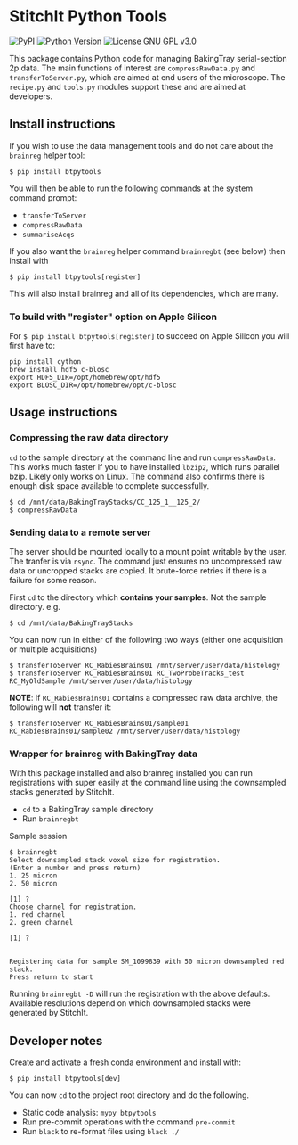 # StitchIt Python Tools

[![PyPI](https://img.shields.io/pypi/v/btpytools.svg?color=green)](https://pypi.org/project/btpytools)
[![Python Version](https://img.shields.io/pypi/pyversions/btpytools.svg?color=green)](https://python.org)
[![License GNU GPL v3.0](https://img.shields.io/pypi/l/btpytools.svg?color=green)](https://github.com/SainsburyWellcomeCentre/btpytools/raw/main/LICENSE)


This package contains Python code for managing BakingTray serial-section 2p data.
The main functions of interest are `compressRawData.py` and `transferToServer.py`, which are aimed at end users of the microscope. 
The `recipe.py` and `tools.py` modules support these and are aimed at developers. 



## Install instructions
If you wish to use the data management tools and do not care about the `brainreg` helper tool:
```
$ pip install btpytools

```

You will then be able to run the following commands at the system command prompt:


* `transferToServer`
* `compressRawData`
* `summariseAcqs`

If you also want the `brainreg` helper command `brainregbt` (see below) then install with 
```
$ pip install btpytools[register]

```
This will also install brainreg and all of its dependencies, which are many. 

### To build with "register" option on Apple Silicon
For `$ pip install btpytools[register]` to succeed on Apple Silicon you will first have to:

```
pip install cython
brew install hdf5 c-blosc
export HDF5_DIR=/opt/homebrew/opt/hdf5 
export BLOSC_DIR=/opt/homebrew/opt/c-blosc
```


## Usage instructions

### Compressing the raw data directory
`cd` to the sample directory at the command line and run `compressRawData`. This works much faster
if you to have installed `lbzip2`, which runs parallel bzip. Likely only works on Linux. The
command also confirms there is enough disk space available to complete successfully.

```
$ cd /mnt/data/BakingTrayStacks/CC_125_1__125_2/ 
$ compressRawData  
```

### Sending data to a remote server
The server should be mounted locally to a mount point writable by the user. The tranfer is via `rsync`. The command just ensures no uncompressed raw data or uncropped stacks are copied. It brute-force retries if there is a failure for some reason. 

First `cd` to the directory which **contains your samples**. Not the sample directory. e.g.
```
$ cd /mnt/data/BakingTrayStacks
```

You can now run in either of the following two ways (either one acquisition or multiple acquisitions)
```
$ transferToServer RC_RabiesBrains01 /mnt/server/user/data/histology
$ transferToServer RC_RabiesBrains01 RC_TwoProbeTracks_test RC_MyOldSample /mnt/server/user/data/histology
```

**NOTE**: If `RC_RabiesBrains01`  contains a compressed raw data archive, the following will **not** transfer it:
```
$ transferToServer RC_RabiesBrains01/sample01 RC_RabiesBrains01/sample02 /mnt/server/user/data/histology
```


### Wrapper for brainreg with BakingTray data
With this package installed and also brainreg installed you can run registrations with super easily at the command line using the downsampled stacks generated by StitchIt.

* `cd` to a BakingTray sample directory
* Run `brainregbt`


Sample session
```
$ brainregbt
Select downsampled stack voxel size for registration.
(Enter a number and press return)
1. 25 micron
2. 50 micron

[1] ?
Choose channel for registration.
1. red channel
2. green channel

[1] ?


Registering data for sample SM_1099839 with 50 micron downsampled red stack.
Press return to start
```

Running `brainregbt -D` will run the registration with the above defaults. Available resolutions depend on which downsampled stacks were generated by StitchIt.


## Developer notes
Create and activate a fresh conda environment and install with:
```
$ pip install btpytools[dev]

```

You can now `cd` to the project root directory and do the following.

* Static code analysis: `mypy btpytools`
* Run pre-commit operations with the command `pre-commit`
* Run `black` to re-format files using `black ./`

